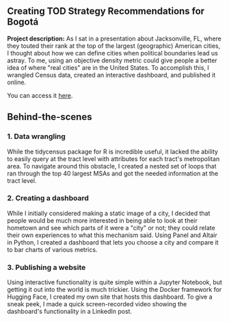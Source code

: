 ## Creating TOD Strategy Recommendations for Bogotá

**Project description:** As I sat in a presentation about Jacksonville, FL, where they touted their rank at the top of the largest (geographic) American cities, I thought about how we can define cities when political boundaries lead us astray. To me, using an objective density metric could give people a better idea of where "real cities" are in the United States. To accomplish this, I wrangled Census data, created an interactive dashboard, and published it online.

You can access it [here](/https://mtdunst-how-city-is-your-city.hf.space/).

## Behind-the-scenes

### 1. Data wrangling

While the tidycensus package for R is incredible useful, it lacked the ability to easily query at the tract level with attributes for each tract's metropolitan area. To navigate around this obstacle, I created a nested set of loops that ran through the top 40 largest MSAs and got the needed information at the tract level.

### 2. Creating a dashboard

While I initially considered making a static image of a city, I decided that people would be much more interested in being able to look at their hometown and see which parts of it were a "city" or not; they could relate their own experiences to what this mechanism said. Using Panel and Altair in Python, I created a dashboard that lets you choose a city and compare it to bar charts of various metrics.

### 3. Publishing a website

Using interactive functionality is quite simple within a Jupyter Notebook, but getting it out into the world is much trickier. Using the Docker framework for Hugging Face, I created my own site that hosts this dashboard. To give a sneak peek, I made a quick screen-recorded video showing the dashboard's functionality in a LinkedIn post.













